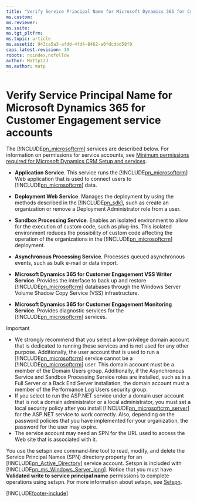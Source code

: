 ```yaml
---
title: "Verify Service Principal Name for Microsoft Dynamics 365 for Customer Engagement service accounts | Microsoft Docs"
ms.custom: 
ms.reviewer: 
ms.suite: 
ms.tgt_pltfrm: 
ms.topic: article
ms.assetid: 943ca5a3-afdd-4fd4-8462-a0fdcdbd58f9
caps.latest.revision: 10
robots: noindex,nofollow
author: Mattp123
ms.author: matp
---
```

# Verify Service Principal Name for Microsoft Dynamics 365 for Customer Engagement service accounts
The [!INCLUDE[pn_microsoftcrm](../includes/pn-microsoftcrm.md)] services are described below. For information on permissions for service accounts, see [Minimum permissions required for Microsoft Dynamics CRM Setup and services](/previous-versions/dynamicscrm-2016/deployment-administrators-guide/hh699825(v=crm.8)).  
  
-   **Application Service**. This service runs the [!INCLUDE[pn_microsoftcrm](../includes/pn-microsoftcrm.md)] Web application that is used to connect users to [!INCLUDE[pn_microsoftcrm](../includes/pn-microsoftcrm.md)] data.  
  
-   **Deployment Web Service**. Manages the deployment by using the methods described in the [!INCLUDE[pn_sdk](../includes/pn-sdk.md)], such as create an organization or remove a Deployment Administrator role from a user.  
  
-   **Sandbox Processing Service**. Enables an isolated environment to allow for the execution of custom code, such as plug-ins. This isolated environment reduces the possibility of custom code affecting the operation of the organizations in the [!INCLUDE[pn_microsoftcrm](../includes/pn-microsoftcrm.md)] deployment.  
  
-   **Asynchronous Processing Service**. Processes queued asynchronous events, such as bulk e-mail or data import.  
  
-   **Microsoft Dynamics 365 for Customer Engagement VSS Writer Service**. Provides the interface to back up and restore [!INCLUDE[pn_microsoftcrm](../includes/pn-microsoftcrm.md)] databases through the Windows Server Volume Shadow Copy Service (VSS) infrastructure.  
  
-   **Microsoft Dynamics 365 for Customer Engagement Monitoring Service**. Provides diagnostic services for the [!INCLUDE[pn_microsoftcrm](../includes/pn-microsoftcrm.md)] services.  
  
> [!IMPORTANT]
>  -   We strongly recommend that you select a low-privilege domain account that is dedicated to running these services and is not used for any other purpose. Additionally, the user account that is used to run a [!INCLUDE[pn_microsoftcrm](../includes/pn-microsoftcrm.md)] service cannot be a [!INCLUDE[pn_microsoftcrm](../includes/pn-microsoftcrm.md)] user. This domain account must be a member of the Domain Users group. Additionally, if the Asynchronous Service and Sandbox Processing Service roles are installed, such as in a Full Server or a Back End Server installation, the domain account must a member of the Performance Log Users security group.  
> -   If you select to run the ASP.NET service under a domain user account that is not a domain administrator or a local administrator, you must set a local security policy after you install [!INCLUDE[pn_microsoftcrm_server](../includes/pn-microsoftcrm-server.md)] for the ASP.NET service to work correctly. Also, depending on the password policies that you have implemented for your organization, the password for the user may expire.  
> -   The service account may need an SPN for the URL used to access the Web site that is associated with it.  
  
 You use the setspn.exe command-line tool to read, modify, and delete the Service Principal Names (SPN) directory property for an [!INCLUDE[pn_Active_Directory](../includes/pn-active-directory.md)] service account. Setspn is included with [!INCLUDE[pn_ms_Windows_Server_long](../includes/pn-ms-windows-server-long.md)]. Notice that you must have **Validated write to service principal name** permissions to complete operations using setspn. For more information about setspn, see [Setspn](/previous-versions/windows/it-pro/windows-server-2008-R2-and-2008/cc731241(v=ws.10)).



[!INCLUDE[footer-include](../../../includes/footer-banner.md)]